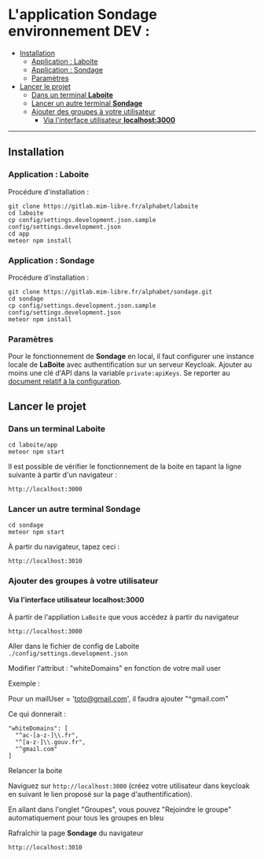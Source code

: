 # L'application **Sondage** environnement DEV :

- [Installation](#installation)
  - [Application : Laboite](#application-laboite)
  - [Application : Sondage](#application-sondage)
  - [Paramètres](#paramètres)
- [Lancer le projet](#lancer-le-projet)
  - [Dans un terminal **Laboite**](#dans-un-terminal-laboite)
  - [Lancer un autre terminal **Sondage**](#lancer-un-autre-terminal-sondage)
  - [Ajouter des groupes à votre utilisateur](#ajouter-des-groupes-à-votre-utilisateur)
    - [Via l'interface utilisateur **localhost:3000**](#via-linterface-utilisateur-localhost3000)
***
## Installation

### Application : Laboite

Procédure d'installation :

```
git clone https://gitlab.mim-libre.fr/alphabet/laboite
cd laboite
cp config/settings.development.json.sample config/settings.development.json
cd app
meteor npm install
```

### Application : Sondage

Procédure d'installation :

```
git clone https://gitlab.mim-libre.fr/alphabet/sondage.git
cd sondage
cp config/settings.development.json.sample config/settings.development.json
meteor npm install
```

### Paramètres

Pour le fonctionnement de **Sondage** en local, il faut configurer une instance locale de **LaBoite** avec authentification sur un serveur Keycloak. Ajouter au moins une clé d'API dans la variable `private:apiKeys`.
Se reporter au [document relatif à la configuration](config/LISEZ-MOI.md).

## Lancer le projet

### Dans un terminal **Laboite**

```
cd laboite/app
meteor npm start
```

Il est possible de vérifier le fonctionnement de la boite en tapant la ligne suivante à partir d'un navigateur :

```
http://localhost:3000
```

### Lancer un autre terminal **Sondage**

```
cd sondage
meteor npm start
```

À partir du navigateur, tapez ceci :

```
http://localhost:3010
```

### Ajouter des groupes à votre utilisateur

#### Via l'interface utilisateur **localhost:3000**

À partir de l'appliation `LaBoite` que vous accédez à partir du navigateur

```
http://localhost:3000
```

Aller dans le fichier de config de Laboite `./config/settings.development.json`

Modifier l'attribut : "whiteDomains" en fonction de votre mail user

Exemple :

Pour un mailUser = 'toto@gmail.com', il faudra ajouter "^gmail.com"

Ce qui donnerait :

    "whiteDomains": [
      "^ac-[a-z-]\\.fr",
      "^[a-z-]\\.gouv.fr",
      "^gmail.com"
    ]

Relancer la boite

Naviguez sur `http://localhost:3000` (créez votre utilisateur dans keycloak en suivant le lien proposé sur la page d'authentification).

En allant dans l'onglet "Groupes", vous pouvez "Rejoindre le groupe" automatiquement pour tous les groupes en bleu

Rafraîchir la page **Sondage** du navigateur

```
http://localhost:3010
```
